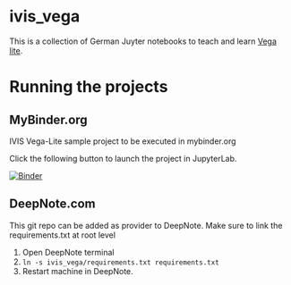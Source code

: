 # ivis_vega
This is a collection of German Juyter notebooks to teach and learn [Vega lite](https://vega.github.io/vega-lite/). 


# Running the projects

## MyBinder.org
IVIS Vega-Lite sample project to be executed in mybinder.org

Click the following button to launch the project in JupyterLab.

[![Binder](https://mybinder.org/badge_logo.svg)](https://mybinder.org/v2/gh/marcosoldati/ivis_vega/HEAD?urlpath=lab)


## DeepNote.com

This git repo can be added as provider to DeepNote.
Make sure to link the requirements.txt at root level

1. Open DeepNote terminal
2. `ln -s ivis_vega/requirements.txt requirements.txt`
3. Restart machine in DeepNote.

